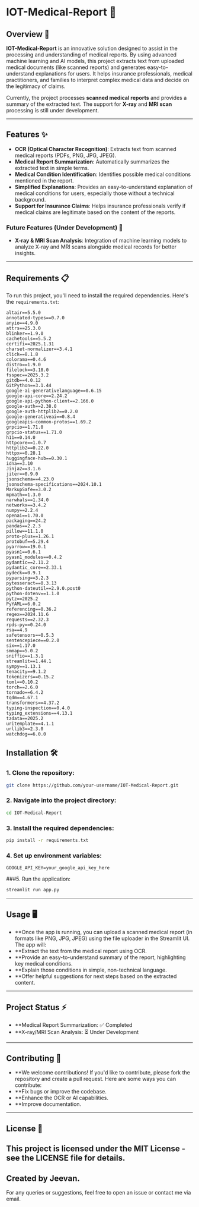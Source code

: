 # IOT-Medical-Report 🏥


## Overview 🌟
**IOT-Medical-Report** is an innovative solution designed to assist in the processing and understanding of medical reports. By using advanced machine learning and AI models, this project extracts text from uploaded medical documents (like scanned reports) and generates easy-to-understand explanations for users. It helps insurance professionals, medical practitioners, and families to interpret complex medical data and decide on the legitimacy of claims.

Currently, the project processes **scanned medical reports** and provides a summary of the extracted text. The support for **X-ray** and **MRI scan** processing is still under development.

---

## Features ✨
- **OCR (Optical Character Recognition)**: Extracts text from scanned medical reports (PDFs, PNG, JPG, JPEG).
- **Medical Report Summarization**: Automatically summarizes the extracted text in simple terms.
- **Medical Condition Identification**: Identifies possible medical conditions mentioned in the report.
- **Simplified Explanations**: Provides an easy-to-understand explanation of medical conditions for users, especially those without a technical background.
- **Support for Insurance Claims**: Helps insurance professionals verify if medical claims are legitimate based on the content of the reports.

### Future Features (Under Development) 🚀
- **X-ray & MRI Scan Analysis**: Integration of machine learning models to analyze X-ray and MRI scans alongside medical records for better insights.

---

## Requirements 📋

To run this project, you'll need to install the required dependencies. Here's the `requirements.txt`:

```plaintext
altair==5.5.0
annotated-types==0.7.0
anyio==4.9.0
attrs==25.3.0
blinker==1.9.0
cachetools==5.5.2
certifi==2025.1.31
charset-normalizer==3.4.1
click==8.1.8
colorama==0.4.6
distro==1.9.0
filelock==3.18.0
fsspec==2025.3.2
gitdb==4.0.12
GitPython==3.1.44
google-ai-generativelanguage==0.6.15
google-api-core==2.24.2
google-api-python-client==2.166.0
google-auth==2.38.0
google-auth-httplib2==0.2.0
google-generativeai==0.8.4
googleapis-common-protos==1.69.2
grpcio==1.71.0
grpcio-status==1.71.0
h11==0.14.0
httpcore==1.0.7
httplib2==0.22.0
httpx==0.28.1
huggingface-hub==0.30.1
idna==3.10
Jinja2==3.1.6
jiter==0.9.0
jsonschema==4.23.0
jsonschema-specifications==2024.10.1
MarkupSafe==3.0.2
mpmath==1.3.0
narwhals==1.34.0
networkx==3.4.2
numpy==2.2.4
openai==1.70.0
packaging==24.2
pandas==2.2.3
pillow==11.1.0
proto-plus==1.26.1
protobuf==5.29.4
pyarrow==19.0.1
pyasn1==0.6.1
pyasn1_modules==0.4.2
pydantic==2.11.2
pydantic_core==2.33.1
pydeck==0.9.1
pyparsing==3.2.3
pytesseract==0.3.13
python-dateutil==2.9.0.post0
python-dotenv==1.1.0
pytz==2025.2
PyYAML==6.0.2
referencing==0.36.2
regex==2024.11.6
requests==2.32.3
rpds-py==0.24.0
rsa==4.9
safetensors==0.5.3
sentencepiece==0.2.0
six==1.17.0
smmap==5.0.2
sniffio==1.3.1
streamlit==1.44.1
sympy==1.13.1
tenacity==9.1.2
tokenizers==0.15.2
toml==0.10.2
torch==2.6.0
tornado==6.4.2
tqdm==4.67.1
transformers==4.37.2
typing-inspection==0.4.0
typing_extensions==4.13.1
tzdata==2025.2
uritemplate==4.1.1
urllib3==2.3.0
watchdog==6.0.0

```
## Installation 🛠️

### 1. Clone the repository:

```bash
git clone https://github.com/your-username/IOT-Medical-Report.git
```
### 2. Navigate into the project directory:
```bash
cd IOT-Medical-Report
```
### 3. Install the required dependencies:
```bash
pip install -r requirements.txt
```
### 4. Set up environment variables:
```Create a .env file in the root of the project and add your Google API key.
GOOGLE_API_KEY=your_google_api_key_here
```
###5. Run the application:
```bash
streamlit run app.py
```

---
## Usage 🖥️

- **Once the app is running, you can upload a scanned medical report (in formats like PNG, JPG, JPEG) using the file uploader in the Streamlit UI. The app will:
- **Extract the text from the medical report using OCR.
- **Provide an easy-to-understand summary of the report, highlighting key medical conditions.
- **Explain those conditions in simple, non-technical language.
- **Offer helpful suggestions for next steps based on the extracted content.
---

## Project Status ⚡
- **Medical Report Summarization: ✅ Completed
- **X-ray/MRI Scan Analysis: ⏳ Under Development
---
## Contributing 🤝

- **We welcome contributions! If you'd like to contribute, please fork the repository and create a pull request. Here are some ways you can contribute:
- **Fix bugs or improve the codebase.
- **Enhance the OCR or AI capabilities.
- **Improve documentation.
---
## License 📄
This project is licensed under the MIT License - see the LICENSE file for details.
---
## Created by Jeevan.
For any queries or suggestions, feel free to open an issue or contact me via email.



